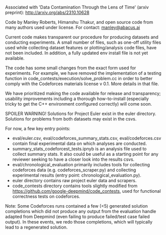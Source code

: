 Associated with 'Data Contamination Through the Lens of Time' (arxiv preprint): http://arxiv.org/abs/2310.10628

Code by Manley Roberts, Himanshu Thakur, and open source code from many authors used under license.
For contact: manley@abacus.ai

Current code makes transparent our procedure for producing datasets and conducting experiments. A small number of files, such as one-off utility files used while collecting dataset features or plotting/analysis code files, have not been included. In addition, a fully updated env install file is not yet available.

The code has some small changes from the exact form used for experiments. For example, we have removed the implementation of a testing function in code_contests/execution/solve_problem.cc in order to better comply with the Codeforces materials license v 0.1. More details in that file.

We have prioritized making the code available for release and transparency; usability improvements including a thorough how-to-install (especially tricky to get the C++ environment configured correctly) will come soon.

SPOILER WARNING! Solutions for Project Euler exist in the euler directory. Solutions for problems from both datasets may exist in the csvs.

For now, a few key entry points:
- eval/euler.csv, eval/codeforces_summary_stats.csv, eval/codeforces.csv contain final experimental data on which analyses are conducted.
- summary_stats_codeforcest_tests.ipnyb is an analysis file used to collect summary stats. It also could be useful as a starting point for any reviewer seeking to have a closer look into the results csvs.
- eval/chronological_evaluation primarily includes tools for collecting codeforces data (e.g. codeforces_scraper.py) and collecting experimental results (entry point: chronological_evaluation.py).
- euler directory contains raw project euler data and scrapers. 
- code_contests directory contains tools slightly modified from https://github.com/google-deepmind/code_contests, used for functional correctness tests on codeforces.

Note: Some Codeforces runs contained a few (<5) generated solution completions which did not produce any output from the evaluation handle adapted from Deepmind (even failing to produce failed/test case failed output). In these events, we redo those completions, which will typically lead to a regenerated solution.
